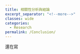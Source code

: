 ```yaml
---
title: 相關性分析與結論
excerpt_separator: "<!--more-->"
classes: wide
categories:
  - Research
permalink: /Conclusion/
---
```


<style>
table, th, td {
  border: 1px solid black;
  border-collapse: collapse;
  text-align: center;
  vertical-align: middle;
  padding: 0px;
}
td > p {
  display: contents;
  vertical-align: middle;
  text-align: center;
}
tbody {
  width: 100%;
  display: table;
}
</style>
<p>還在寫</p>